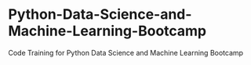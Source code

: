 # Python-Data-Science-and-Machine-Learning-Bootcamp
Code Training for Python Data Science and Machine Learning Bootcamp
